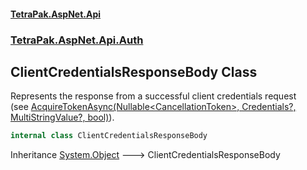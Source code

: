 #### [TetraPak.AspNet.Api](index.md 'index')
### [TetraPak.AspNet.Api.Auth](TetraPak_AspNet_Api_Auth.md 'TetraPak.AspNet.Api.Auth')
## ClientCredentialsResponseBody Class
Represents the response from a successful client credentials request  
(see [AcquireTokenAsync(Nullable&lt;CancellationToken&gt;, Credentials?, MultiStringValue?, bool)](TetraPak_AspNet_Api_Auth_IClientCredentialsGrantService.md#TetraPak_AspNet_Api_Auth_IClientCredentialsGrantService_AcquireTokenAsync(System_Nullable_System_Threading_CancellationToken__TetraPak_Credentials__TetraPak_MultiStringValue__bool) 'TetraPak.AspNet.Api.Auth.IClientCredentialsGrantService.AcquireTokenAsync(System.Nullable&lt;System.Threading.CancellationToken&gt;, TetraPak.Credentials?, TetraPak.MultiStringValue?, bool)')).  
```csharp
internal class ClientCredentialsResponseBody
```

Inheritance [System.Object](https://docs.microsoft.com/en-us/dotnet/api/System.Object 'System.Object') &#129106; ClientCredentialsResponseBody  
